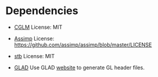 Dependencies
=====

- [CGLM](https://github.com/recp/cglm)
  License: MIT

- [Assimp](https://github.com/assimp/)
  License: <https://github.com/assimp/assimp/blob/master/LICENSE>

- [stb](https://github.com/nothings/stb)
  License: MIT

- [GLAD](https://github.com/dav1dde/glad-web)
  Use GLAD [website](https://glad.dav1d.de/) to generate GL header files.
